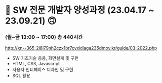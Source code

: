 # 🙂 SW 전문 개발자 양성과정 (23.04.17 ~ 23.09.21) 🙃
### (월~금 13:00 ~ 17:00) 총 440시간
http://xn--365-2i8l79nh2czx1br7cyxidlaga235dmov.kr/guide/03-2022.php

- SW 기초기술 응용, 화면설계 및 구현
- HTML, CSS, Javascript
- 사용자 인터페이스 디자인 및 구현
- SQL 활용

